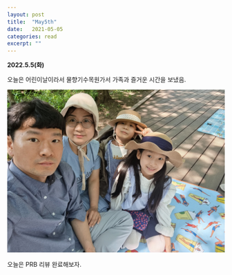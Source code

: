 ```yaml
---
layout: post
title:  "May5th"
date:   2021-05-05
categories: read
excerpt: ""
---
```


**2022.5.5(화)**

오늘은 어린이날이라서 물향기수목원가서 가족과 즐거운 시간을 보냈음.

![](/images/20220505-childrensday.jpeg)

오늘은 PRB 리뷰 완료해보자. 
